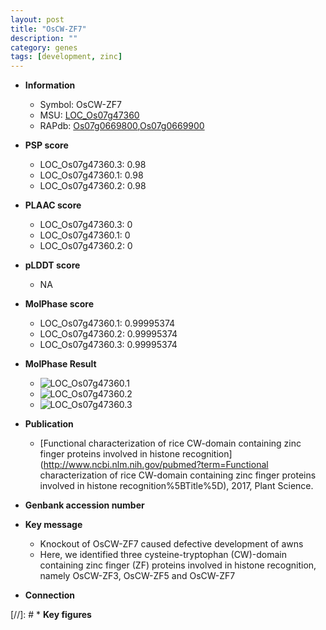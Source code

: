 ```yaml
---
layout: post
title: "OsCW-ZF7"
description: ""
category: genes
tags: [development, zinc]
---
```


* **Information**  
    + Symbol: OsCW-ZF7  
    + MSU: [LOC_Os07g47360](http://rice.plantbiology.msu.edu/cgi-bin/ORF_infopage.cgi?orf=LOC_Os07g47360)  
    + RAPdb: [Os07g0669800](http://rapdb.dna.affrc.go.jp/viewer/gbrowse_details/irgsp1?name=Os07g0669800),[Os07g0669900](http://rapdb.dna.affrc.go.jp/viewer/gbrowse_details/irgsp1?name=Os07g0669900)  

* **PSP score**  
    + LOC_Os07g47360.3: 0.98 
    + LOC_Os07g47360.1: 0.98 
    + LOC_Os07g47360.2: 0.98 

* **PLAAC score**  
    + LOC_Os07g47360.3: 0 
    + LOC_Os07g47360.1: 0 
    + LOC_Os07g47360.2: 0 

* **pLDDT score**
    + NA


* **MolPhase score**
    + LOC_Os07g47360.1: 0.99995374
    + LOC_Os07g47360.2: 0.99995374
    + LOC_Os07g47360.3: 0.99995374

* **MolPhase Result**
    + ![LOC_Os07g47360.1](https://304243504.github.io/Pictures/LOC_Os07g/LOC_Os07g47360.1.png)
    + ![LOC_Os07g47360.2](https://304243504.github.io/Pictures/LOC_Os07g/LOC_Os07g47360.2.png)
    + ![LOC_Os07g47360.3](https://304243504.github.io/Pictures/LOC_Os07g/LOC_Os07g47360.3.png)

* **Publication**  
    + [Functional characterization of rice CW-domain containing zinc finger proteins involved in histone recognition](http://www.ncbi.nlm.nih.gov/pubmed?term=Functional characterization of rice CW-domain containing zinc finger proteins involved in histone recognition%5BTitle%5D), 2017, Plant Science.

* **Genbank accession number**  

* **Key message**  
    + Knockout of OsCW-ZF7 caused defective development of awns
    + Here, we identified three cysteine-tryptophan (CW)-domain containing zinc finger (ZF) proteins involved in histone recognition, namely OsCW-ZF3, OsCW-ZF5 and OsCW-ZF7

* **Connection**  

[//]: # * **Key figures**  


